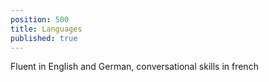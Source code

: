 ```yaml
---
position: 500
title: Languages
published: true
---
```

Fluent in English and German, conversational skills in french
 
 
 